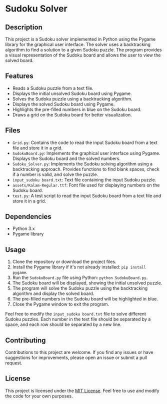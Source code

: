 # Sudoku Solver

## Description
This project is a Sudoku solver implemented in Python using the Pygame library for the graphical user interface. The solver uses a backtracking algorithm to find a solution to a given Sudoku puzzle. The program provides a visual representation of the Sudoku board and allows the user to view the solved board.

## Features
- Reads a Sudoku puzzle from a text file.
- Displays the initial unsolved Sudoku board using Pygame.
- Solves the Sudoku puzzle using a backtracking algorithm.
- Displays the solved Sudoku board using Pygame.
- Highlights the pre-filled numbers in blue on the Sudoku board.
- Draws a grid on the Sudoku board for better visualization.

## Files
- `Grid.py`: Contains the code to read the input Sudoku board from a text file and store it in a grid.
- `SudokuBoard.py`: Implements the graphical user interface using Pygame. Displays the Sudoku board and the solved numbers.
- `Sudoku_Solver.py`: Implements the Sudoku solving algorithm using a backtracking approach. Provides functions to find blank spaces, check if a number is valid, and solve the puzzle.
- `input_sudoku board.txt`: Text file containing the input Sudoku puzzle.
- `assets/Kalam-Regular.ttf`: Font file used for displaying numbers on the Sudoku board.
- `test.py`: A test script to read the input Sudoku board from a text file and store it in a grid.

## Dependencies
- Python 3.x
- Pygame library

## Usage
1. Clone the repository or download the project files.
2. Install the Pygame library if it's not already installed: `pip install pygame`.
3. Run the `SudokuBoard.py` file using Python: `python SudokuBoard.py`.
4. The Sudoku board will be displayed, showing the initial unsolved puzzle.
5. The program will solve the Sudoku puzzle using the backtracking algorithm and display the solved board.
6. The pre-filled numbers in the Sudoku board will be highlighted in blue.
7. Close the Pygame window to exit the program.

Feel free to modify the `input_sudoku board.txt` file to solve different Sudoku puzzles. Each number in the text file should be separated by a space, and each row should be separated by a new line.

## Contributing
Contributions to this project are welcome. If you find any issues or have suggestions for improvements, please open an issue or submit a pull request.

## License
This project is licensed under the [MIT License](LICENSE). Feel free to use and modify the code for your own purposes.
